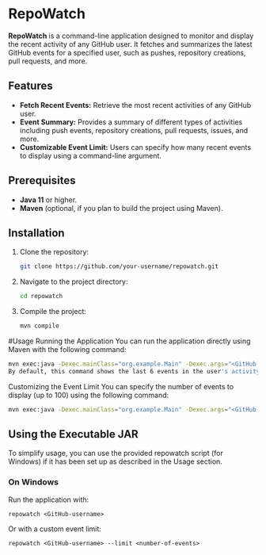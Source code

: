 # RepoWatch

**RepoWatch** is a command-line application designed to monitor and display the recent activity of any GitHub user. It fetches and summarizes the latest GitHub events for a specified user, such as pushes, repository creations, pull requests, and more.

## Features

- **Fetch Recent Events:** Retrieve the most recent activities of any GitHub user.
- **Event Summary:** Provides a summary of different types of activities including push events, repository creations, pull requests, issues, and more.
- **Customizable Event Limit:** Users can specify how many recent events to display using a command-line argument.

## Prerequisites

- **Java 11** or higher.
- **Maven** (optional, if you plan to build the project using Maven).

## Installation
1. Clone the repository:
   ```bash
   git clone https://github.com/your-username/repowatch.git
2. Navigate to the project directory:
   ```bash
   cd repowatch
3. Compile the project:
   ```bash
   mvn compile
#Usage
Running the Application
You can run the application directly using Maven with the following command:
```bash
mvn exec:java -Dexec.mainClass="org.example.Main" -Dexec.args="<GitHub-username>"
By default, this command shows the last 6 events in the user's activity.

```
Customizing the Event Limit
You can specify the number of events to display (up to 100) using the following command:

```bash
mvn exec:java -Dexec.mainClass="org.example.Main" -Dexec.args="<GitHub-username> --limit <number-of-events>"
```
## Using the Executable JAR
To simplify usage, you can use the provided repowatch script (for Windows) if it has been set up as described in the Usage section.

### On Windows
Run the application with:

```batch
repowatch <GitHub-username>
```
Or with a custom event limit:

```batch
repowatch <GitHub-username> --limit <number-of-events>

